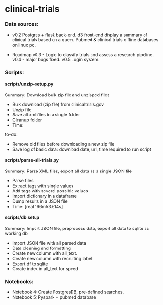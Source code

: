 # clinical-trials


### Data sources:
- v0.2
Postgres + flask back-end. 
d3 front-end display a summary of clinical trials based on a query. 
Pubmed & clinical trials offline databases on linux pc. 

- Roadmap
v0.3 - Logic to classify trials and assess a research pipeline.
v0.4 - major bugs fixed. 
v0.5 Login system. 

### Scripts: 

#### scripts/unzip-setup.py

Summary: Download bulk zip file and unzipped files

- Bulk download (zip file) from clinicaltrials.gov
- Unzip file
- Save all xml files in a single folder
- Cleanup folder
- Time: 

to-do: 
- Remove old files before downloading a new zip file
- Save log of basic data: download date, url, time required to run script


#### scripts/parse-all-trials.py

Summary: Parse XML files, export all data as a single JSON file

- Parse files
- Extract tags with single values
- Add tags with several possible values
- Import dictionary in a dataframe
- Dump results in a JSON file
- Time: [real 166m53.614s] 


#### scripts/db setup

Summary: Import JSON file, preprocess data, export all data to sqlite as working db

- Import JSON file with all parsed data
- Data cleaning and formatting
- Create new column with all_text. 
- Create new column with recruiting label
- Export df to sqlite
- Create index in all_text for speed


### Notebooks: 
- Notebook 4: Create PostgresDB, pre-defined searches. 
- Notebook 5: Pyspark + pubmed database